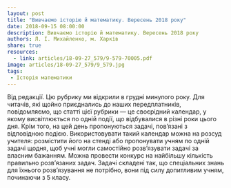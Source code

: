 ```yaml
---
layout: post
title: "Вивчаємо історію й математику. Вересень 2018 року"
date: 2018-09-15 08:00:00
description: Вивчаємо історію й математику. Вересень 2018 року
authors: Л. І. Михайленко, м. Харків
share: true
resources:
  - link: articles/18-09-27_579/9-579-70005.pdf
image: articles/18-09-27_579/9_579.jpg
tags:
 - Історія математики
---
```


Від редакції. Цю рубрику ми відкрили в грудні минулого року. Для читачів, які щойно приєднались до наших передплатників, повідомляємо, що статті цієї рубрики — це своєрідний календар, у якому висвітлюється по одній події, що відбувалися в різні роки цього дня. Крім того, на цей день пропонуються задачі, пов’язані з відповідною подією. Використовувати такий календар можна на розсуд учителя: розмістити його на стенді або пропонувати учням по одній задачі щодня, щоб учні могли самостійно розв’язувати задачі за власним бажанням. Можна провести конкурс на найбільшу кількість правильно розв’язаних задач. Задачі складені так, що спеціальних знань для їхнього розв’язування не потрібно, вони під силу допитливим учням, починаючи з 5 класу.
